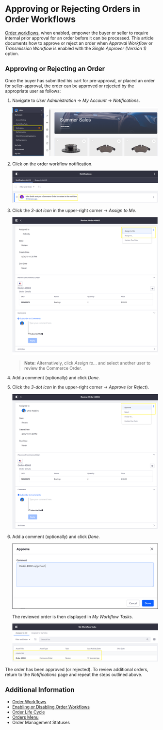 # Approving or Rejecting Orders in Order Workflows

[Order workflows](../order-workflows/README.md), when enabled, empower the buyer or seller to require internal prior approval for an order before it can be processed. This article documents how to approve or reject an order when *Approval Workflow* or *Transmission Workflow* is enabled with the *Single Approver (Version 1)* option.

## Approving or Rejecting an Order

Once the buyer has submitted his cart for pre-approval, or placed an order for seller-approval, the order can be approved or rejected by the appropriate user as follows:

1. Navigate to *User Administration* → *My Account* → *Notifications*.

   ![Notifications](./approving-or-rejecting-orders-in-order-workflows/images/01.png)

1. Click on the order workflow notification.

   ![Notifications List](./approving-or-rejecting-orders-in-order-workflows/images/02.png)

1. Click the _3-dot icon_ in the upper-right corner → *Assign to Me*.

   ![Review](./approving-or-rejecting-orders-in-order-workflows/images/03.png)

    > **Note:** Alternatively, click _Assign to..._ and select another user to review the Commerce Order.

1. Add a comment (optionally) and click *Done*.

1. Click the _3-dot icon_ in the upper-right corner → *Approve* (or *Reject*).

   ![Review Drop Down](./approving-or-rejecting-orders-in-order-workflows/images/04.png)

1. Add a comment (optionally) and click *Done*.

   ![Adding a Comment](./approving-or-rejecting-orders-in-order-workflows/images/05.png)

    The reviewed order is then displayed in _My Workflow Tasks_.

   ![Order Approved](./approving-or-rejecting-orders-in-order-workflows/images/06.png)

The order has been approved (or rejected). To review additional orders, return to the *Notifications* page and repeat the steps outlined above.

## Additional Information

* [Order Workflows](../README.md)
* [Enabling or Disabling Order Workflows](../enabling-or-disabling-order-workflows/README.md)
* [Order Life Cycle](../sales/order-life-cycle.md)
* [Orders Menu](../sales/orders-menu.md)
* Order Management Statuses
